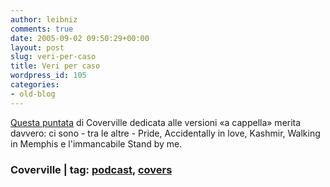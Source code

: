 ```yaml
---
author: leibniz
comments: true
date: 2005-09-02 09:50:29+00:00
layout: post
slug: veri-per-caso
title: Veri per caso
wordpress_id: 105
categories:
- old-blog
---
```


[Questa puntata](http://www.coverville.com/archives/2005/09/coverville_127.html)
di Coverville dedicata alle versioni «a cappella» merita davvero: ci
sono - tra le altre - Pride, Accidentally in love, Kashmir, Walking in
Memphis e l'immancabile Stand by me.  



### Coverville | tag: [podcast](http://www.technorati.com/tags/podcast), [covers](http://www.technorati.com/tags/covers)
